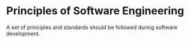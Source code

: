 # Principles of Software Engineering

A set of principles and standards should be followed during software development.
